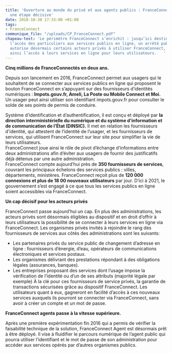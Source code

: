 ```yaml
---
title: 'Ouverture au monde du privé et aux agents publics : FranceConnect franchit
  une étape décisive'
date: 2018-10-30 17:33:00 +01:00
tags:
- FranceConnect
communique_file: "/uploads/CP_FranceConnect.pdf"
chapeau-text: 'Le périmètre FranceConnect s’enrichit : jusqu’ici destiné à faciliter
  l’accès des particuliers aux services publics en ligne, un arrêté publié ce jour
  autorise désormais certains acteurs privés à utiliser FranceConnect, et à faciliter
  ainsi l’accès à leurs services en ligne pour leurs utilisateurs.   '
---
```


**Cinq millions de FranceConnectés en deux ans.**
 
Depuis son lancement en 2016, FranceConnect permet aux usagers qui le souhaitent de se connecter aux services publics en ligne qui proposent le bouton FranceConnect en s’appuyant sur des fournisseurs d’identités numériques : **Impots.gouv.fr, Ameli, La Poste ou Mobile Connect et Moi.** Un usager peut ainsi utiliser son identifiant impots.gouv.fr pour consulter le solde de ses points de permis de conduire. 

Système d’identification et d’authentification, il est conçu et déployé par **la direction interministérielle du numérique et du système d’information et de communication de l’État (DINSIC).** Il met en relation les fournisseurs d'identité, qui attestent de l’identité de l’usager, et les fournisseurs de services, qui utilisent FranceConnect sur leur site pour simplifier la vie de leurs utilisateurs.  
FranceConnect joue ainsi le rôle de pivot d’échange d’informations entre deux administrations afin d’éviter aux usagers de fournir des justificatifs déjà détenus par une autre administration.  
FranceConnect compte aujourd’hui près de **350 fournisseurs de services**, couvrant les principaux échelons des services publics : villes, départements, ministères. FranceConnect reçoit plus de **120 000 connexions et plus de 18 00 nouveaux utilisateurs** par jour. D’ici à 2021, le gouvernement s’est engagé à ce que tous les services publics en ligne soient accessibles via FranceConnect. 

**Un cap décisif pour les acteurs privés** 

FranceConnect passe aujourd’hui un cap. En plus des administrations, les acteurs privés sont désormais éligibles au dispositif et en droit d’offrir à leurs utilisateurs la possibilité de se connecter à leurs services en ligne via FranceConnect.  Les organismes privés invités à rejoindre le rang des fournisseurs de services aux côtés des administrations sont les suivants:  
* Les partenaires privés du service public de changement d’adresse en ligne : fournisseurs d’énergie, d’eau, opérateurs de communications électroniques et services postaux. 
* Les organismes délivrant des prestations répondant à des obligations légales (assurances, banques). 
* Les entreprises proposant des services dont l’usage impose la vérification de l’identité ou d’un de ses attributs (majorité légale par exemple) 
À la clé pour ces fournisseurs de service privés, la garantie de transactions sécurisées grâce au dispositif FranceConnect. Les utilisateurs quant à eux, gagneront en facilité d’accès à ces nouveaux services auxquels ils pourront se connecter via FranceConnect, sans avoir à créer un compte et un mot de passe.  
 
**FranceConnect agents passe à la vitesse supérieure.**
 
Après une première expérimentation fin 2016 qui a permis de vérifier la faisabilité technique de la solution, FranceConnect Agent est désormais prêt à être déployé. Il vise à fluidifier le parcours numérique de l’agent public qui pourra utiliser l’identifiant et le mot de passe de son administration pour accéder aux services opérés par d’autres organismes publics.